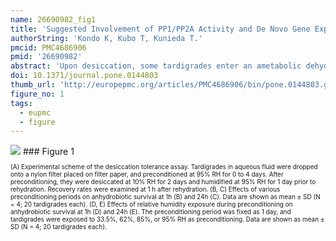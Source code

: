 ```yaml
---
name: 26690982_fig1
title: 'Suggested Involvement of PP1/PP2A Activity and De Novo Gene Expression in Anhydrobiotic Survival in a Tardigrade, Hypsibius dujardini, by Chemical Genetic Approach.'
authorString: 'Kondo K, Kubo T, Kunieda T.'
pmcid: PMC4686906
pmid: '26690982'
abstract: 'Upon desiccation, some tardigrades enter an ametabolic dehydrated state called anhydrobiosis and can survive a desiccated environment in this state. For successful transition to anhydrobiosis, some anhydrobiotic tardigrades require pre-incubation under high humidity conditions, a process called preconditioning, prior to exposure to severe desiccation. Although tardigrades are thought to prepare for transition to anhydrobiosis during preconditioning, the molecular mechanisms governing such processes remain unknown. In this study, we used chemical genetic approaches to elucidate the regulatory mechanisms of anhydrobiosis in the anhydrobiotic tardigrade, Hypsibius dujardini. We first demonstrated that inhibition of transcription or translation drastically impaired anhydrobiotic survival, suggesting that de novo gene expression is required for successful transition to anhydrobiosis in this tardigrade. We then screened 81 chemicals and identified 5 chemicals that significantly impaired anhydrobiotic survival after severe desiccation, in contrast to little or no effect on survival after high humidity exposure only. In particular, cantharidic acid, a selective inhibitor of protein phosphatase (PP) 1 and PP2A, exhibited the most profound inhibitory effects. Another PP1/PP2A inhibitor, okadaic acid, also significantly and specifically impaired anhydrobiotic survival, suggesting that PP1/PP2A activity plays an important role for anhydrobiosis in this species. This is, to our knowledge, the first report of the required activities of signaling molecules for desiccation tolerance in tardigrades. The identified inhibitory chemicals could provide novel clues to elucidate the regulatory mechanisms underlying anhydrobiosis in tardigrades.'
doi: 10.1371/journal.pone.0144803
thumb_url: 'http://europepmc.org/articles/PMC4686906/bin/pone.0144803.g001.gif'
figure_no: 1
tags:
  - eupmc
  - figure
---
```

<img src='http://europepmc.org/articles/PMC4686906/bin/pone.0144803.g001.jpg' style='max-height: 300px'>
### Figure 1
<p style='font-size: 10px;'><title>Effects of preconditioning conditions on anhydrobiotic survival in Z151 strain of *H*. *dujardini*.</title> (A) Experimental scheme of the desiccation tolerance assay. Tardigrades in aqueous fluid were dropped onto a nylon filter placed on filter paper, and preconditioned at 95% RH for 0 to 4 days. After preconditioning, they were desiccated at 10% RH for 2 days and humidified at 95% RH for 1 day prior to rehydration. Recovery rates were examined at 1 h after rehydration. (B, C) Effects of various preconditioning periods on anhydrobiotic survival at 1h (B) and 24h (C). Data are shown as mean ± SD (N = 4; 20 tardigrades each). (D, E) Effects of relative humidity exposure during preconditioning on anhydrobiotic survival at 1h (D) and 24h (E). The preconditioning period was fixed as 1 day, and tardigrades were exposed to 33.5%, 62%, 85%, or 95% RH as preconditioning. Data are shown as mean ± SD (N = 4; 20 tardigrades each).</p>